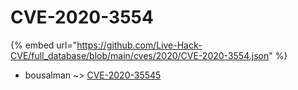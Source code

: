 # CVE-2020-3554
{% embed url="https://github.com/Live-Hack-CVE/full_database/blob/main/cves/2020/CVE-2020-3554.json" %}

* bousalman ~> [CVE-2020-35545](https://www.alice-snow.ru/2020/database/cve-2020-3554/cve-2020-35545-bousalman)